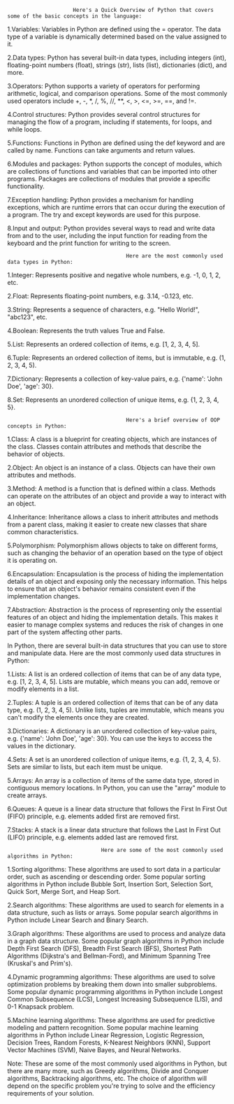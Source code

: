                          Here's a Quick Overview of Python that covers some of the basic concepts in the language:

1.Variables: Variables in Python are defined using the = operator. The data type of a variable is dynamically determined based on the value assigned to it.

2.Data types: Python has several built-in data types, including integers (int), floating-point numbers (float), strings (str), lists (list), dictionaries (dict), and more.

3.Operators: Python supports a variety of operators for performing arithmetic, logical, and comparison operations. Some of the most commonly used operators include +, -, *, /, %, //, **, <, >, <=, >=, ==, and !=.

4.Control structures: Python provides several control structures for managing the flow of a program, including if statements, for loops, and while loops.

5.Functions: Functions in Python are defined using the def keyword and are called by name. Functions can take arguments and return values.

6.Modules and packages: Python supports the concept of modules, which are collections of functions and variables that can be imported into other programs. Packages are collections of modules that provide a specific functionality.

7.Exception handling: Python provides a mechanism for handling exceptions, which are runtime errors that can occur during the execution of a program. The try and except keywords are used for this purpose.

8.Input and output: Python provides several ways to read and write data from and to the user, including the input function for reading from the keyboard and the print function for writing to the screen.

                                          Here are the most commonly used data types in Python:

1.Integer: Represents positive and negative whole numbers, e.g. -1, 0, 1, 2, etc.

2.Float: Represents floating-point numbers, e.g. 3.14, -0.123, etc.

3.String: Represents a sequence of characters, e.g. "Hello World!", "abc123", etc.

4.Boolean: Represents the truth values True and False.

5.List: Represents an ordered collection of items, e.g. [1, 2, 3, 4, 5].

6.Tuple: Represents an ordered collection of items, but is immutable, e.g. (1, 2, 3, 4, 5).

7.Dictionary: Represents a collection of key-value pairs, e.g. {'name': 'John Doe', 'age': 30}.

8.Set: Represents an unordered collection of unique items, e.g. {1, 2, 3, 4, 5}.



                                          Here's a brief overview of OOP concepts in Python:

1.Class: A class is a blueprint for creating objects, which are instances of the class. Classes contain attributes and methods that describe the behavior of objects.

2.Object: An object is an instance of a class. Objects can have their own attributes and methods.

3.Method: A method is a function that is defined within a class. Methods can operate on the attributes of an object and provide a way to interact with an object.

4.Inheritance: Inheritance allows a class to inherit attributes and methods from a parent class, making it easier to create new classes that share common characteristics.

5.Polymorphism: Polymorphism allows objects to take on different forms, such as changing the behavior of an operation based on the type of object it is operating on.

6.Encapsulation: Encapsulation is the process of hiding the implementation details of an object and exposing only the necessary information. This helps to ensure that an object's behavior remains consistent even if the implementation changes.

7.Abstraction: Abstraction is the process of representing only the essential features of an object and hiding the implementation details. This makes it easier to manage complex systems and reduces the risk of changes in one part of the system affecting other parts.


In Python, there are several built-in data structures that you can use to store and manipulate data. Here are the most commonly used data structures in Python:

1.Lists: A list is an ordered collection of items that can be of any data type, e.g. [1, 2, 3, 4, 5]. Lists are mutable, which means you can add, remove or modify elements in a list.

2.Tuples: A tuple is an ordered collection of items that can be of any data type, e.g. (1, 2, 3, 4, 5). Unlike lists, tuples are immutable, which means you can't modify the elements once they are created.

3.Dictionaries: A dictionary is an unordered collection of key-value pairs, e.g. {'name': 'John Doe', 'age': 30}. You can use the keys to access the values in the dictionary.

4.Sets: A set is an unordered collection of unique items, e.g. {1, 2, 3, 4, 5}. Sets are similar to lists, but each item must be unique.

5.Arrays: An array is a collection of items of the same data type, stored in contiguous memory locations. In Python, you can use the "array" module to create arrays.

6.Queues: A queue is a linear data structure that follows the First In First Out (FIFO) principle, e.g. elements added first are removed first.

7.Stacks: A stack is a linear data structure that follows the Last In First Out (LIFO) principle, e.g. elements added last are removed first.

                                  Here are some of the most commonly used algorithms in Python:

1.Sorting algorithms: These algorithms are used to sort data in a particular order, such as ascending or descending order. Some popular sorting algorithms in Python include Bubble Sort, Insertion Sort, Selection Sort, Quick Sort, Merge Sort, and Heap Sort.

2.Search algorithms: These algorithms are used to search for elements in a data structure, such as lists or arrays. Some popular search algorithms in Python include Linear Search and Binary Search.

3.Graph algorithms: These algorithms are used to process and analyze data in a graph data structure. Some popular graph algorithms in Python include Depth First Search (DFS), Breadth First Search (BFS), Shortest Path Algorithms (Dijkstra's and Bellman-Ford), and Minimum Spanning Tree (Kruskal's and Prim's).

4.Dynamic programming algorithms: These algorithms are used to solve optimization problems by breaking them down into smaller subproblems. Some popular dynamic programming algorithms in Python include Longest Common Subsequence (LCS), Longest Increasing Subsequence (LIS), and 0-1 Knapsack problem.

5.Machine learning algorithms: These algorithms are used for predictive modeling and pattern recognition. Some popular machine learning algorithms in Python include Linear Regression, Logistic Regression, Decision Trees, Random Forests, K-Nearest Neighbors (KNN), Support Vector Machines (SVM), Naive Bayes, and Neural Networks.

Note: These are some of the most commonly used algorithms in Python, but there are many more, such as Greedy algorithms, Divide and Conquer algorithms, Backtracking algorithms, etc. The choice of algorithm will depend on the specific problem you're trying to solve and the efficiency requirements of your solution.


